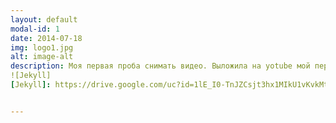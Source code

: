 ```yaml
---
layout: default
modal-id: 1
date: 2014-07-18
img: logo1.jpg
alt: image-alt
description: Моя первая проба снимать видео. Выложила на yotube мой первый ролик <a href="https://www.youtube.com/watch?v=3O6iFoqpNxE">Посмотреть</a>.
![Jekyll]
[Jekyll]: https://drive.google.com/uc?id=1lE_I0-TnJZCsjt3hx1MIkU1vKvkMttj_bw "Джекилл"


---
```

